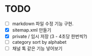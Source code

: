 # TODO
* [ ] markdown 파일 수정 기능 구현.
* [x] sitemap.xml 만들기
* [x] private / 임시 저장 (3 - 4초당 한번씩?)
* [ ] category sort by alphabet
* [ ] 채널 톡 같은 기능 넣어보기